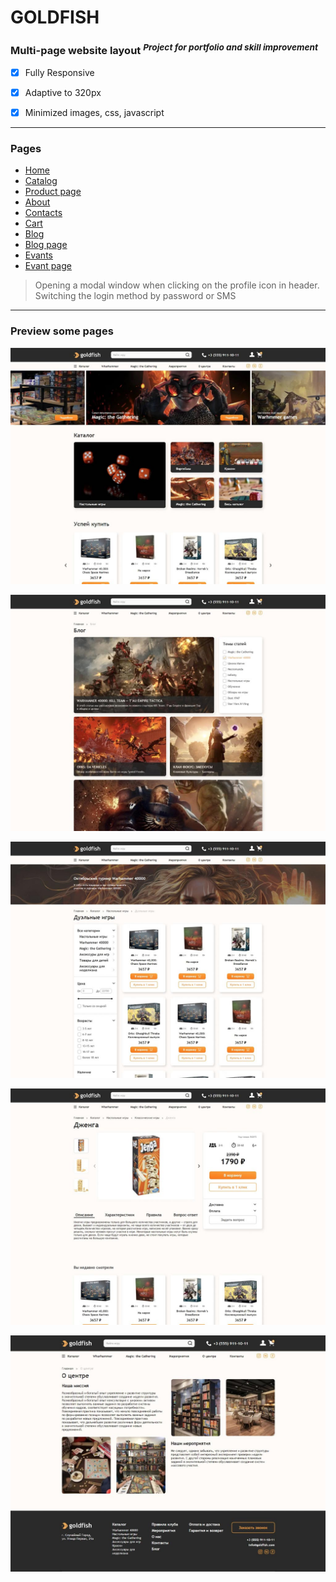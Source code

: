 # GOLDFISH
### **Multi-page website layout** <sup>*Project for portfolio and skill improvement*</sup>

- [x] Fully Responsive

- [x] Adaptive to 320px

- [x] Minimized images, css, javascript

***
### Pages

- [Home](https://zevaniy.github.io/goldfish/ "Homepage")
- [Catalog](https://zevaniy.github.io/goldfish/catalog-page.html "Catalog")
- [Product page](https://zevaniy.github.io/goldfish/product-page.html "Product")
- [About](https://zevaniy.github.io/goldfish/about-page.html "About")
- [Contacts](https://zevaniy.github.io/goldfish/contacts-page.html "Contacts")
- [Cart](https://zevaniy.github.io/goldfish/cart-page.html "Cart")
- [Blog](https://zevaniy.github.io/goldfish/blog-page.html "Blog")
- [Blog page](https://zevaniy.github.io/goldfish/blog-one-page.html "Blog page")
- [Evants](https://zevaniy.github.io/goldfish/events-page.html "Evants")
- [Evant page](https://zevaniy.github.io/goldfish/events-one-page.html "Evant page")

> Opening a modal window when clicking on the profile icon in header.
> Switching the login method by password or SMS
 
 ***
 ### Preview some pages

![](/preview-images/home-page.jpg)


![](/preview-images/blog-page.jpg)


![](/preview-images/catalog-page.jpg)


![](/preview-images/product-page.jpg)


![](/preview-images/about-page.jpg)

